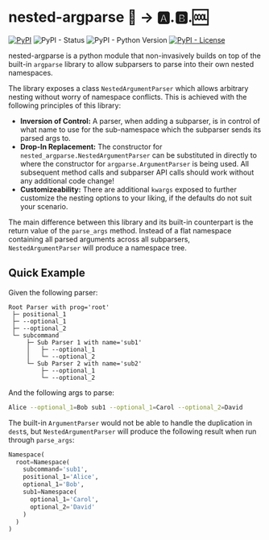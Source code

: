 # nested-argparse 💬 → 🅰.🅱.🆒

[![PyPI](https://img.shields.io/pypi/v/nested-argparse?color=brightgreen&label=pypi%20package)](https://pypi.org/project/nested-argparse/)
![PyPI - Status](https://img.shields.io/pypi/status/nested-argparse)
![PyPI - Python Version](https://img.shields.io/pypi/pyversions/nested-argparse)
[![PyPI - License](https://img.shields.io/pypi/l/nested-argparse)](https://github.com/stephen-zhao/nested_argparse/blob/main/LICENSE)

nested-argparse is a python module that non-invasively builds on top of the built-in `argparse` library to allow subparsers to parse into their own nested namespaces.

The library exposes a class `NestedArgumentParser` which allows arbitrary nesting without worry of namespace conflicts. This is achieved with the following principles of this library:

- **Inversion of Control:** A parser, when adding a subparser, is in control of what name to use for the sub-namespace which the subparser sends its parsed args to.
- **Drop-In Replacement:** The constructor for `nested_argparse.NestedArgumentParser` can be substituted in directly to where the constructor for `argparse.ArgumentParser` is being used. All subsequent method calls and subparser API calls should work without any additional code change!
- **Customizeability:** There are additional `kwargs` exposed to further customize the nesting options to your liking, if the defaults do not suit your scenario.

The main difference between this library and its built-in counterpart is the return value of the `parse_args` method. Instead of a flat namespace containing all parsed arguments across all subparsers, `NestedArgumentParser` will produce a namespace tree.

## Quick Example

Given the following parser:

```
Root Parser with prog='root'
 ├─ positional_1
 ├─ --optional_1
 ├─ --optional_2
 └─ subcommand
     ├─ Sub Parser 1 with name='sub1'
     │   ├─ --optional_1
     │   └─ --optional_2
     └─ Sub Parser 2 with name='sub2'
         ├─ --optional_1
         └─ --optional_2
```

And the following args to parse:

```sh
Alice --optional_1=Bob sub1 --optional_1=Carol --optional_2=David
```

The built-in `ArgumentParser` would not be able to handle the duplication in `dest`s, but `NestedArgumentParser` will produce the following result when run through `parse_args`:

```py
Namespace(
  root=Namespace(
    subcommand='sub1',
    positional_1='Alice',
    optional_1='Bob',
    sub1=Namespace(
      optional_1='Carol',
      optional_2='David'
    )
  )
)
```